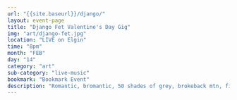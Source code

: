 ```yaml
---
url: "{{site.baseurl}}/django/"
layout: event-page
title: "Django Fet Valentine's Day Gig"
img: "art/django-fet.jpg"
location: "LIVE on Elgin"
time: "8pm"
month: "FEB"
day: "14"
category: "art"
sub-category: "live-music"
bookmark: "Bookmark Event"
description: "Romantic, bromantic, 50 shades of grey, brokeback mtn, first kiss, cuddlefest, hold your hand kinda night with Django Fet."
---
```

